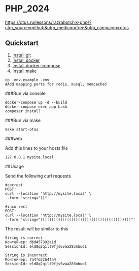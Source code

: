 # PHP_2024

https://otus.ru/lessons/razrabotchik-php/?utm_source=github&utm_medium=free&utm_campaign=otus

## Quickstart

1. [Install git](https://git-scm.com/book/en/v2/Getting-Started-Installing-Git)
2. [Install docker](https://docs.docker.com/install/)
3. [Install docker-compose](https://docs.docker.com/compose/install/)
4. [Install make](https://wiki.ubuntu.com/ubuntu-make)

```
cp .env.example .env
#Add mapping ports for redis, musql, memcached
```

###Run via console

```
docker-compose up -d --build
docker-compose exec app bash
composer install
```

###Run via make

```
make start-otus
```

###web

Add this lines to your hosts file

```
127.0.0.1 mysite.local
```

##Usage 

Send the following curl requests
```
#correct
POST:
curl --location 'http://mysite.local' \
--form 'string="()"'

#incorrect
POST:
curl --location 'http://mysite.local' \
--form 'string="(()()()()))((((()()()))(()()()(((()))))))"'

```
The result will be similar to this
```
String is correct
Контейнер: d6d457892a1d
SessionId: eld8q2qilt9fjs6vaa283mbuo1
```
```
String is incorrect
Контейнер: 7a4fd32b4fa4
SessionId: eld8q2qilt9fjs6vaa283mbuo1
```
